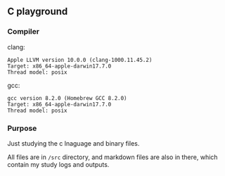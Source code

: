 ## C playground

### Compiler

clang:

```
Apple LLVM version 10.0.0 (clang-1000.11.45.2)
Target: x86_64-apple-darwin17.7.0
Thread model: posix
```

gcc:

```
gcc version 8.2.0 (Homebrew GCC 8.2.0)
Target: x86_64-apple-darwin17.7.0
Thread model: posix
```

### Purpose

Just studying the c lnaguage and binary files.

All files are in `/src` directory, and markdown files are also in there, which contain my study logs and outputs.

